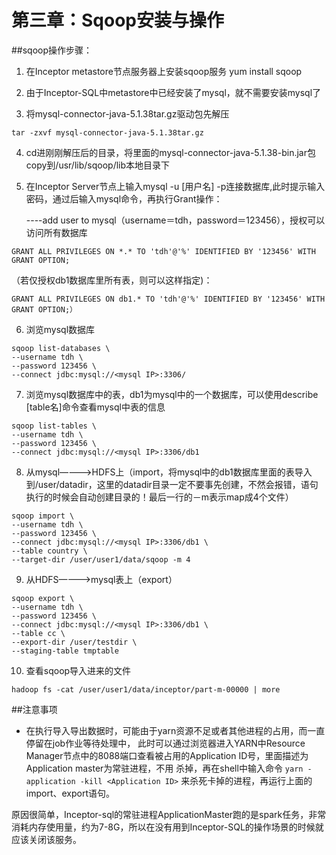 # 第三章：Sqoop安装与操作
##sqoop操作步骤：
1. 在Inceptor metastore节点服务器上安装sqoop服务
yum install sqoop

2. 由于Inceptor-SQL中metastore中已经安装了mysql，就不需要安装mysql了

3. 将mysql-connector-java-5.1.38tar.gz驱动包先解压
```
tar -zxvf mysql-connector-java-5.1.38tar.gz
```
4. cd进刚刚解压后的目录，将里面的mysql-connector-java-5.1.38-bin.jar包copy到/usr/lib/sqoop/lib本地目录下

5. 在Inceptor Server节点上输入mysql -u [用户名] -p连接数据库,此时提示输入密码，通过后输入mysql命令，再执行Grant操作：

    ----add user to mysql（username＝tdh，password＝123456），授权可以访问所有数据库
```
GRANT ALL PRIVILEGES ON *.* TO 'tdh'@'%' IDENTIFIED BY '123456' WITH GRANT OPTION;
```
（若仅授权db1数据库里所有表，则可以这样指定)：
```
GRANT ALL PRIVILEGES ON db1.* TO 'tdh'@'%' IDENTIFIED BY '123456' WITH GRANT OPTION;）
```

6. 浏览mysql数据库
```
sqoop list-databases \
--username tdh \
--password 123456 \
--connect jdbc:mysql://<mysql IP>:3306/
```

7. 浏览mysql数据库中的表，db1为mysql中的一个数据库，可以使用describe [table名]命令查看mysql中表的信息
```
sqoop list-tables \
--username tdh \
--password 123456 \
--connect jdbc:mysql://<mysql IP>:3306/db1
```

8. 从mysql————>HDFS上（import，将mysql中的db1数据库里面的表导入到/user/datadir，这里的datadir目录一定不要事先创建，不然会报错，语句执行的时候会自动创建目录的！最后一行的－m表示map成4个文件）
```
sqoop import \
--username tdh \
--password 123456 \
--connect jdbc:mysql://<mysql IP>:3306/db1 \
--table country \
--target-dir /user/user1/data/sqoop -m 4
```

9. 从HDFS————>mysql表上（export）
```
sqoop export \
--username tdh \
--password 123456 \
--connect jdbc:mysql://<mysql IP>:3306/db1 \
--table cc \
--export-dir /user/testdir \
--staging-table tmptable
```

10. 查看sqoop导入进来的文件
```
hadoop fs -cat /user/user1/data/inceptor/part-m-00000 | more
```

##注意事项
- 在执行导入导出数据时，可能由于yarn资源不足或者其他进程的占用，而一直停留在job作业等待处理中，
此时可以通过浏览器进入YARN中Resource Manager节点中的8088端口查看被占用的Application ID号，里面描述为Application master为常驻进程，不用
杀掉，再在shell中输入命令
```yarn -application -kill <Application ID>```
来杀死卡掉的进程，再运行上面的import、export语句。

原因很简单，Inceptor-sql的常驻进程ApplicationMaster跑的是spark任务，非常消耗内存使用量，约为7-8G，所以在没有用到Inceptor-SQL的操作场景的时候就应该关闭该服务。

